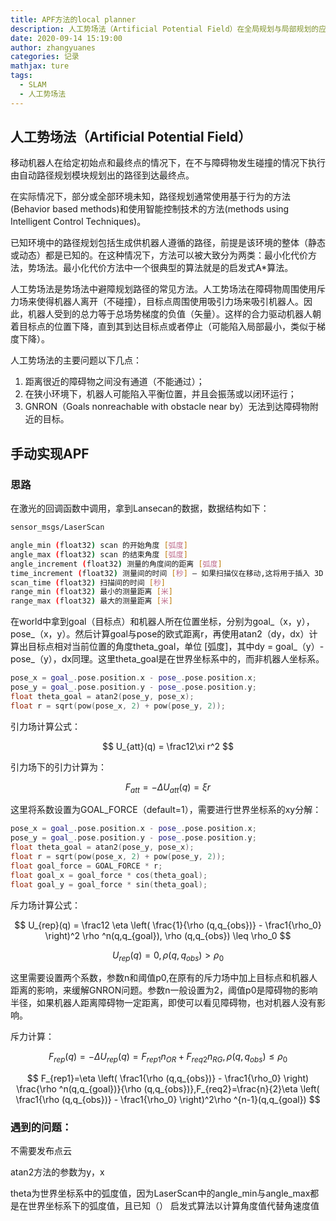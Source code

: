 ```yaml
---
title: APF方法的local planner 
description: 人工势场法（Artificial Potential Field）在全局规划与局部规划的应用
date: 2020-09-14 15:19:00
author: zhangyuanes
categories: 记录
mathjax: ture
tags:
  - SLAM
  - 人工势场法
---
```


## 人工势场法（Artificial Potential Field）

移动机器人在给定初始点和最终点的情况下，在不与障碍物发生碰撞的情况下执行由自动路径规划模块规划出的路径到达最终点。

在实际情况下，部分或全部环境未知，路径规划通常使用基于行为的方法(Behavior based methods)和使用智能控制技术的方法(methods using Intelligent Control Techniques)。

已知环境中的路径规划包括生成供机器人遵循的路径，前提是该环境的整体（静态或动态）都是已知的。在这种情况下，方法可以被大致分为两类：最小化代价方法，势场法。最小化代价方法中一个很典型的算法就是的启发式A*算法。

人工势场法是势场法中避障规划路径的常见方法。人工势场法在障碍物周围使用斥力场来使得机器人离开（不碰撞），目标点周围使用吸引力场来吸引机器人。因此，机器人受到的总力等于总场势梯度的负值（矢量）。这样的合力驱动机器人朝着目标点的位置下降，直到其到达目标点或者停止（可能陷入局部最小，类似于梯度下降）。

人工势场法的主要问题以下几点：

1. 距离很近的障碍物之间没有通道（不能通过）；
2. 在狭小环境下，机器人可能陷入平衡位置，并且会振荡或以闭环运行；
3. GNRON（Goals nonreachable with obstacle near by）无法到达障碍物附近的目标。


## 手动实现APF

### 思路

在激光的回调函数中调用，拿到Lansecan的数据，数据结构如下：

```bash
sensor_msgs/LaserScan

angle_min (float32) scan 的开始角度 [弧度]
angle_max (float32) scan 的结束角度 [弧度]
angle_increment (float32) 测量的角度间的距离 [弧度]
time_increment (float32) 测量间的时间 [秒] – 如果扫描仪在移动,这将用于插入 3D 点的位置
scan_time (float32) 扫描间的时间 [秒]
range_min (float32) 最小的测量距离 [米]
range_max (float32) 最大的测量距离 [米]
```

在world中拿到goal（目标点）和机器人所在位置坐标，分别为goal_（x，y），pose_（x，y）。然后计算goal与pose的欧式距离r，再使用atan2（dy，dx）计算出目标点相对当前位置的角度theta_goal，单位 [弧度]，其中dy = goal_（y）-pose_（y），dx同理。这里theta_goal是在世界坐标系中的，而非机器人坐标系。

```c++
pose_x = goal_.pose.position.x - pose_.pose.position.x;
pose_y = goal_.pose.position.y - pose_.pose.position.y;
float theta_goal = atan2(pose_y, pose_x);
float r = sqrt(pow(pose_x, 2) + pow(pose_y, 2));
```

引力场计算公式：

$$
U_{att}(q) = \frac12\xi r^2 
$$

引力场下的引力计算为：

$$
F_{att} = -\Delta U_{att}(q) = \xi r
$$

这里将系数设置为GOAL_FORCE（default=1），需要进行世界坐标系的xy分解：

```c++
pose_x = goal_.pose.position.x - pose_.pose.position.x;
pose_y = goal_.pose.position.y - pose_.pose.position.y;
float theta_goal = atan2(pose_y, pose_x);
float r = sqrt(pow(pose_x, 2) + pow(pose_y, 2));
float goal_force = GOAL_FORCE * r;
float goal_x = goal_force * cos(theta_goal);
float goal_y = goal_force * sin(theta_goal);
```

斥力场计算公式：

$$
U_{rep}(q) = \frac12 \eta \left( \frac{1}{\rho (q,q_{obs})} - \frac1{\rho_0} \right)^2 \rho ^n(q,q_{goal}), \rho (q,q_{obs}) \leq \rho_0
$$

$$
U_{rep}(q) = 0, \rho (q,q_{obs}) > \rho_0
$$

这里需要设置两个系数，参数n和阈值p0,在原有的斥力场中加上目标点和机器人距离的影响，来缓解GNRON问题。参数n一般设置为2，阈值p0是障碍物的影响半径，如果机器人距离障碍物一定距离，即使可以看见障碍物，也对机器人没有影响。

斥力计算：

$$
F_{rep}(q) = -\Delta U_{rep}(q) = F_{rep1}n_{OR} + F_{req2}n_{RG} , \rho (q,q_{obs}) \leq \rho_0
$$

$$
F_{rep1}=\eta \left( \frac1{\rho (q,q_{obs})} - \frac1{\rho_0} \right) \frac{\rho ^n(q,q_{goal})}{\rho (q,q_{obs})},F_{req2}=\frac{n}{2}\eta \left( \frac1{\rho (q,q_{obs})} - \frac1{\rho_0} \right)^2\rho ^{n-1}(q,q_{goal})
$$

### 遇到的问题：

不需要发布点云

atan2方法的参数为y，x

theta为世界坐标系中的弧度值，因为LaserScan中的angle_min与angle_max都是在世界坐标系下的弧度值，且已知（）
启发式算法以计算角度值代替角速度值